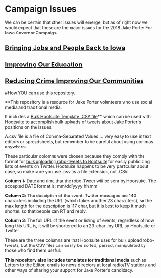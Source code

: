 # Campaign Issues

We can be certain that other issues will emerge, but as of right now we would expect that these are the major issues for the 2018 Jake Porter For Iowa Governor Campaign.

## [Bringing Jobs and People Back to Iowa](http://jakeporter.org/bringing-jobs-and-people-back-to-iowa/)

## [Improving Our Education](http://jakeporter.org/improving-our-education/)

## [Reducing Crime Improving Our Communities](http://jakeporter.org/reducing-crime-improving-our-communities/)

#How YOU can use this repository.

**This repository is a resource for Jake Porter volunteers who use social media and traditional media. 

It includes a [Bulk Hootsuite Template .CSV file](https://github.com/jakeporter/CampaignIssues/blob/master/BulkHootsuiteTemplate.CSV)** which can be used with Hootsuite to accomplish bulk uploads of tweets about Jake Porter's positions on the issues.

A.csv file is a file of Comma-Separated Values ... very easy to use in text editors or spreadsheets, but remember to be careful about using commas anywhere.  

These particular colomns were chosen because they comply with the format for [bulk uploading robo-tweets to Hootsuite](http://blog.hootsuite.com/how-to-bulk-schedule/) for easily publicizing lists of events on Twitter.  Hootsuite happens to be very particular about case, so make sure you use .csv as a file extension, not .CSV. 

**Column 1:** Date and time that the robo-Tweet will be sent by Hootsuite. The accepted DATE format is: mm/dd/yyyy hh:mm

**Column 2**: The desciption of the event. Twitter messages are 140 characters including the URL (which takes another 23 characters), so the max length for the description is 117 char, but it is best to keep it much shorter, so that people can RT and reply.

**Column 3**: The full URL of the event or listing of events; regardless of how long this URL is, it will be shortened to an 23-char tiny URL by Hootsuite or Twitter.

These are the three columns are that Hootsuite uses for bulk upload robo-tweets, but the CSV files can easily be sorted, parsed, manipulated by those who find them useful.
  

**This repository also includes templates for traditional media** such as Letters to the Editor, emails to news directors at local radio/TV stations and other ways of sharing your support for Jake Porter's candidacy.

